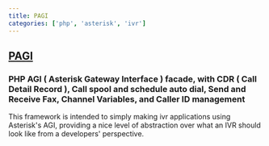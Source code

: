 ```yaml
---
title: PAGI
categories: ['php', 'asterisk', 'ivr']
---
```

## [PAGI](https://github.com/marcelog/PAGI)

### PHP AGI ( Asterisk Gateway Interface ) facade, with CDR ( Call Detail Record ), Call spool and schedule auto dial, Send and Receive Fax, Channel Variables,  and Caller ID management


This framework is intended to simply making ivr applications using Asterisk's
AGI, providing a nice level of abstraction over what an IVR should look like
from a developers' perspective.
